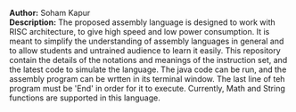 **Author:** Soham Kapur
<br>
**Description:** The proposed assembly language is designed to work with RISC architecture, to give high speed and low power consumption. It is meant to simplify the understanding of assembly languages in general and to allow students and untrained audience to learn it easily.
This repository contain the details of the notations and meanings of the instruction set, and the latest code to simulate the language.
The java code can be run, and the assembly program can be wrtten in its terminal window. The last line of teh program must be 'End' in order for it to execute.
Currently, Math and String functions are supported in this language.

